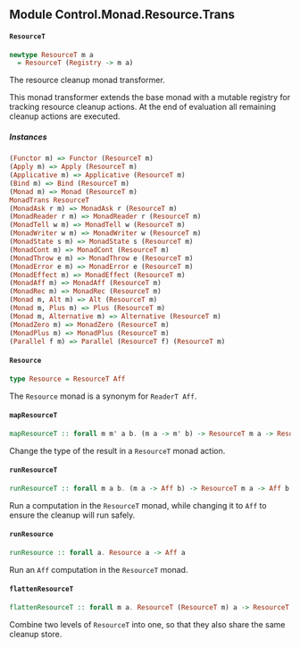 ## Module Control.Monad.Resource.Trans

#### `ResourceT`

``` purescript
newtype ResourceT m a
  = ResourceT (Registry -> m a)
```

The resource cleanup monad transformer.

This monad transformer extends the base monad with a mutable registry for tracking resource cleanup actions.
At the end of evaluation all remaining cleanup actions are executed.

##### Instances
``` purescript
(Functor m) => Functor (ResourceT m)
(Apply m) => Apply (ResourceT m)
(Applicative m) => Applicative (ResourceT m)
(Bind m) => Bind (ResourceT m)
(Monad m) => Monad (ResourceT m)
MonadTrans ResourceT
(MonadAsk r m) => MonadAsk r (ResourceT m)
(MonadReader r m) => MonadReader r (ResourceT m)
(MonadTell w m) => MonadTell w (ResourceT m)
(MonadWriter w m) => MonadWriter w (ResourceT m)
(MonadState s m) => MonadState s (ResourceT m)
(MonadCont m) => MonadCont (ResourceT m)
(MonadThrow e m) => MonadThrow e (ResourceT m)
(MonadError e m) => MonadError e (ResourceT m)
(MonadEffect m) => MonadEffect (ResourceT m)
(MonadAff m) => MonadAff (ResourceT m)
(MonadRec m) => MonadRec (ResourceT m)
(Monad m, Alt m) => Alt (ResourceT m)
(Monad m, Plus m) => Plus (ResourceT m)
(Monad m, Alternative m) => Alternative (ResourceT m)
(MonadZero m) => MonadZero (ResourceT m)
(MonadPlus m) => MonadPlus (ResourceT m)
(Parallel f m) => Parallel (ResourceT f) (ResourceT m)
```

#### `Resource`

``` purescript
type Resource = ResourceT Aff
```

The `Resource` monad is a synonym for `ReaderT Aff`.

#### `mapResourceT`

``` purescript
mapResourceT :: forall m m' a b. (m a -> m' b) -> ResourceT m a -> ResourceT m' b
```

Change the type of the result in a `ResourceT` monad action.

#### `runResourceT`

``` purescript
runResourceT :: forall m a b. (m a -> Aff b) -> ResourceT m a -> Aff b
```

Run a computation in the `ResourceT` monad, while changing it to `Aff` to ensure the cleanup will run safely.

#### `runResource`

``` purescript
runResource :: forall a. Resource a -> Aff a
```

Run an `Aff` computation in the `ResourceT` monad.

#### `flattenResourceT`

``` purescript
flattenResourceT :: forall m a. ResourceT (ResourceT m) a -> ResourceT m a
```

Combine two levels of `ResourceT` into one, so that they also share the same cleanup store.



